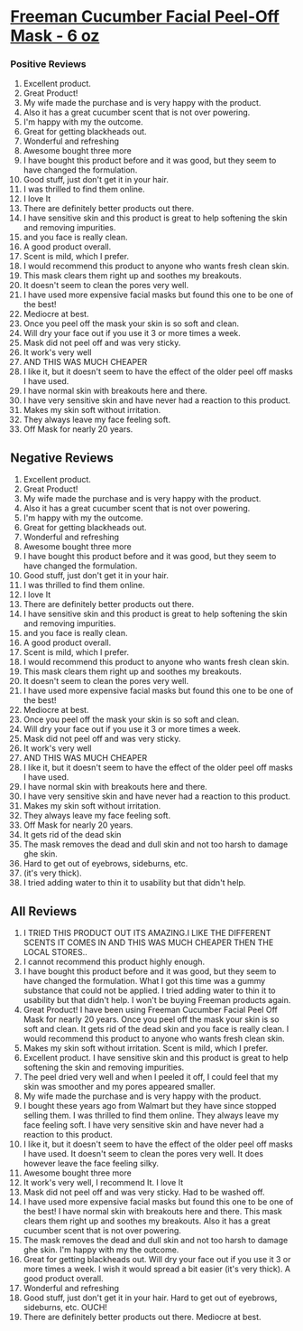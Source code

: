 # [Freeman Cucumber Facial Peel-Off Mask - 6 oz](https://products.checkmycream.com/products/Freeman-Cucumber-Facial-Peel-Off-Mask-6-oz.html)

### Positive Reviews

<ol>
      <li>Excellent product.</li>
      <li>Great Product!  </li>
      <li>My wife made the purchase and is very happy with the product.</li>
      <li>Also it has a great cucumber scent that is not over powering.</li>
      <li>I&#x27;m happy with my the outcome.</li>
      <li>Great for getting blackheads out.</li>
      <li>Wonderful and refreshing</li>
      <li>Awesome bought three more</li>
      <li>I have bought this product before and it was good, but they seem to have changed the formulation.  </li>
      <li>Good stuff, just don&#x27;t get it in your hair.  </li>
      <li>I was thrilled to find them online.</li>
      <li>I love It</li>
      <li>There are definitely better products out there.</li>
      <li>I have sensitive skin and this product is great to help softening the skin and removing impurities.</li>
      <li>and you face is really clean.</li>
      <li>A good product overall.</li>
      <li>Scent is mild, which I prefer.</li>
      <li>I would recommend this product to anyone who wants fresh clean skin.</li>
      <li>This mask clears them right up and soothes my breakouts.  </li>
      <li>It doesn&#x27;t seem to clean the pores very well.  </li>
      <li>I have used more expensive facial masks but found this one to be one of the best!  </li>
      <li>Mediocre at best.</li>
      <li>Once you peel off the mask your skin is so soft and clean.</li>
      <li>Will dry your face out if you use it 3 or more times a week.</li>
      <li>Mask did not peel off and was very sticky.</li>
      <li>It  work&#x27;s very well</li>
      <li>AND THIS  WAS MUCH CHEAPER</li>
      <li>I like it, but it doesn&#x27;t seem to have the effect of the older peel off masks I have used.  </li>
      <li>I have normal skin with breakouts here and there.</li>
      <li>I have very sensitive skin and have never had a reaction to this product.</li>
      <li>Makes my skin soft without irritation.  </li>
      <li>They always leave my face feeling soft.</li>
      <li>Off Mask for nearly 20 years.</li>
</ol>


<h2>Negative Reviews</h2>
<ol>
<li> Excellent product.</li>
<li> Great Product!  </li>
<li> My wife made the purchase and is very happy with the product.</li>
<li> Also it has a great cucumber scent that is not over powering.</li>
<li> I&#x27;m happy with my the outcome.</li>
<li> Great for getting blackheads out.</li>
<li> Wonderful and refreshing</li>
<li> Awesome bought three more</li>
<li> I have bought this product before and it was good, but they seem to have changed the formulation.  </li>
<li> Good stuff, just don&#x27;t get it in your hair.  </li>
<li> I was thrilled to find them online.</li>
<li> I love It</li>
<li> There are definitely better products out there.</li>
<li> I have sensitive skin and this product is great to help softening the skin and removing impurities.</li>
<li> and you face is really clean.</li>
<li> A good product overall.</li>
<li> Scent is mild, which I prefer.</li>
<li> I would recommend this product to anyone who wants fresh clean skin.</li>
<li> This mask clears them right up and soothes my breakouts.  </li>
<li> It doesn&#x27;t seem to clean the pores very well.  </li>
<li> I have used more expensive facial masks but found this one to be one of the best!  </li>
<li> Mediocre at best.</li>
<li> Once you peel off the mask your skin is so soft and clean.</li>
<li> Will dry your face out if you use it 3 or more times a week.</li>
<li> Mask did not peel off and was very sticky.</li>
<li> It  work&#x27;s very well</li>
<li> AND THIS  WAS MUCH CHEAPER</li>
<li> I like it, but it doesn&#x27;t seem to have the effect of the older peel off masks I have used.  </li>
<li> I have normal skin with breakouts here and there.</li>
<li> I have very sensitive skin and have never had a reaction to this product.</li>
<li> Makes my skin soft without irritation.  </li>
<li> They always leave my face feeling soft.</li>
<li> Off Mask for nearly 20 years.</li>
<li> It gets rid of the dead skin</li>
<li> The mask removes the dead and dull skin and not too harsh to damage ghe skin.  </li>
<li> Hard to get out of eyebrows, sideburns, etc.</li>
<li> (it&#x27;s very thick).</li>
<li> I tried adding water to thin it to usability but that didn&#x27;t help.</li>
</ol>

<h2>All Reviews</h2>

<ol>
    <li> I TRIED THIS PRODUCT  OUT ITS AMAZING.I LIKE THE DIFFERENT SCENTS IT COMES IN AND THIS  WAS MUCH CHEAPER THEN THE LOCAL STORES..</li>
    <li> I cannot recommend this product highly enough.</li>
    <li> I have bought this product before and it was good, but they seem to have changed the formulation.  What I got this time was a gummy substance that could not be applied.  I tried adding water to thin it to usability but that didn&#x27;t help. I won&#x27;t be buying Freeman products again.</li>
    <li> Great Product!  I have been using Freeman Cucumber Facial Peel Off Mask for nearly 20 years. Once you peel off the mask your skin is so soft and clean. It gets rid of the dead skin and you face is really clean. I would recommend this product to anyone who wants fresh clean skin.</li>
    <li> Makes my skin soft without irritation.  Scent is mild, which I prefer.</li>
    <li> Excellent product. I have sensitive skin and this product is great to help softening the skin and removing impurities.</li>
    <li> The peel dried very well and when I peeled it off, I could feel that my skin was smoother and my pores appeared smaller.</li>
    <li> My wife made the purchase and is very happy with the product.</li>
    <li> I bought these years ago from Walmart but they have since stopped selling them. I was thrilled to find them online. They always leave my face feeling soft. I have very sensitive skin and have never had a reaction to this product.</li>
    <li> I like it, but it doesn&#x27;t seem to have the effect of the older peel off masks I have used.  It doesn&#x27;t seem to clean the pores very well.  It does however leave the face feeling silky.</li>
    <li> Awesome bought three more</li>
    <li> It  work&#x27;s very well, I recommend It. I love It</li>
    <li> Mask did not peel off and was very sticky. Had to be washed off.</li>
    <li> I have used more expensive facial masks but found this one to be one of the best!  I have normal skin with breakouts here and there. This mask clears them right up and soothes my breakouts.  Also it has a great cucumber scent that is not over powering.</li>
    <li> The mask removes the dead and dull skin and not too harsh to damage ghe skin.  I&#x27;m happy with my the outcome.</li>
    <li> Great for getting blackheads out. Will dry your face out if you use it 3 or more times a week. I wish it would spread a bit easier (it&#x27;s very thick). A good product overall.</li>
    <li> Wonderful and refreshing</li>
    <li> Good stuff, just don&#x27;t get it in your hair.  Hard to get out of eyebrows, sideburns, etc. OUCH!</li>
    <li> There are definitely better products out there. Mediocre at best.</li>
</ol>




